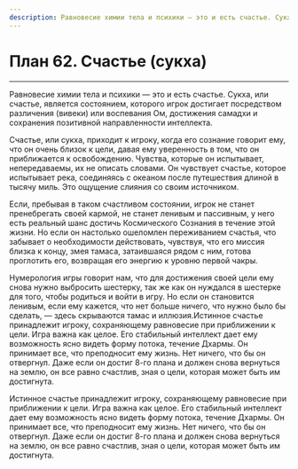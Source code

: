 ```yaml
---
description: Равновесие химии тела и психики — это и есть счастье. Сукха, или счастье, является состоянием, которого игрок достигает посредством различения (вивеки) или воспевания Ом, достижения самадхи и сохранения позитивной направленности интеллекта.
---
```

# План 62. Счастье (сукха)


---
Равновесие химии тела и психики — это и есть счастье. Сукха, или счастье, является состоянием, которого игрок достигает посредством различения (вивеки) или воспевания Ом, достижения самадхи и сохранения позитивной направленности интеллекта. 

Счастье, или сукха, приходит к игроку, когда его сознание говорит ему, что он очень близок к цели, давая ему уверенность в том, что он приближается к освобождению. Чувства, которые он испытывает, непередаваемы, их не описать словами. Он чувствует счастье, которое испытывает река, соединяясь с океаном после путешествия длиной в тысячу миль. Это ощущение слияния со своим источником. 

Если, пребывая в таком счастливом состоянии, игрок не станет пренебрегать своей кармой, не станет ленивым и пассивным, у него есть реальный шанс достичь Космического Сознания в течение этой жизни. Но если он настолько ошеломлен переживанием счастья, что забывает о необходимости действовать, чувствуя, что его миссия близка к концу, змея тамаса, затаившаяся рядом с ним, готова проглотить его, возвращая его энергию к уровню первой чакры. 

Нумерология игры говорит нам, что для достижения своей цели ему снова нужно выбросить шестерку, так же как он нуждался в шестерке для того, чтобы родиться и войти в игру. Но если он становится ленивым, если ему кажется, что нет больше ничего, что нужно было бы сделать, — здесь скрываются тамас и иллюзия.Истинное счастье принадлежит игроку, сохраняющему равновесие при приближении к цели. Игра важна как целое. Его стабильный интеллект дает ему возможность ясно видеть форму потока, течение Дхармы. Он принимает все, что преподносит ему жизнь. Нет ничего, что бы он отвергнул. Даже если он достиг 8-го плана и должен снова вернуться на землю, он все равно счастлив, зная о цели, которая может быть им достигнута.

Истинное счастье принадлежит игроку, сохраняющему равновесие при приближении к цели. Игра важна как целое. Его стабильный интеллект дает ему возможность ясно видеть форму потока, течение Дхармы. Он принимает все, что преподносит ему жизнь. Нет ничего, что бы он отвергнул. Даже если он достиг 8-го плана и должен снова вернуться на землю, он все равно счастлив, зная о цели, которая может быть им достигнута.
